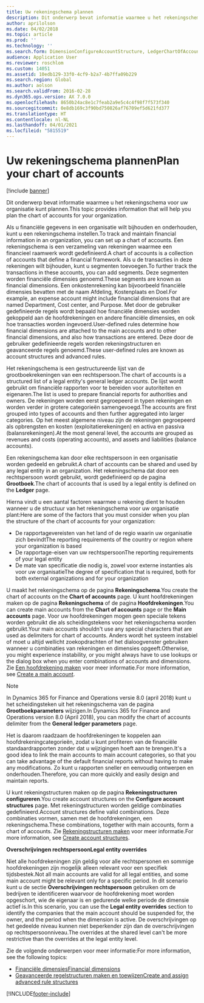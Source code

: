 ```yaml
---
title: Uw rekeningschema plannen
description: Dit onderwerp bevat informatie waarmee u het rekeningschema voor uw organisatie kunt plannen.
author: aprilolson
ms.date: 04/02/2018
ms.topic: article
ms.prod: ''
ms.technology: ''
ms.search.form: DimensionConfigureAccountStructure, LedgerChartOfAccounts
audience: Application User
ms.reviewer: roschlom
ms.custom: 14051
ms.assetid: 10edb129-33f0-4cf9-b2a7-4b7ffa09b229
ms.search.region: Global
ms.author: aolson
ms.search.validFrom: 2016-02-28
ms.dyn365.ops.version: AX 7.0.0
ms.openlocfilehash: 8650b24ac8e1c7feab2a9e5c4c4f98f7f573f340
ms.sourcegitcommit: 0e8db169c3f90bd750826af76709ef5d621fd377
ms.translationtype: HT
ms.contentlocale: nl-NL
ms.lasthandoff: 04/01/2021
ms.locfileid: "5815519"
---
```

# <a name="plan-your-chart-of-accounts"></a><span data-ttu-id="d153d-103">Uw rekeningschema plannen</span><span class="sxs-lookup"><span data-stu-id="d153d-103">Plan your chart of accounts</span></span>

[!include [banner](../includes/banner.md)]

<span data-ttu-id="d153d-104">Dit onderwerp bevat informatie waarmee u het rekeningschema voor uw organisatie kunt plannen.</span><span class="sxs-lookup"><span data-stu-id="d153d-104">This topic provides information that will help you plan the chart of accounts for your organization.</span></span>

<span data-ttu-id="d153d-105">Als u financiële gegevens in een organisatie wilt bijhouden en onderhouden, kunt u een rekeningschema instellen.</span><span class="sxs-lookup"><span data-stu-id="d153d-105">To track and maintain financial information in an organization, you can set up a chart of accounts.</span></span> <span data-ttu-id="d153d-106">Een rekeningschema is een verzameling van rekeningen waarmee een financieel raamwerk wordt gedefinieerd.</span><span class="sxs-lookup"><span data-stu-id="d153d-106">A chart of accounts is a collection of accounts that define a financial framework.</span></span> <span data-ttu-id="d153d-107">Als u de transacties in deze rekeningen wilt bijhouden, kunt u segmenten toevoegen.</span><span class="sxs-lookup"><span data-stu-id="d153d-107">To further track the transactions in these accounts, you can add segments.</span></span> <span data-ttu-id="d153d-108">Deze segmenten worden financiële dimensies genoemd.</span><span class="sxs-lookup"><span data-stu-id="d153d-108">These segments are known as financial dimensions.</span></span> <span data-ttu-id="d153d-109">Een onkostenrekening kan bijvoorbeeld financiële dimensies bevatten met de naam Afdeling, Kostenplaats en Doel.</span><span class="sxs-lookup"><span data-stu-id="d153d-109">For example, an expense account might include financial dimensions that are named Department, Cost center, and Purpose.</span></span> <span data-ttu-id="d153d-110">Met door de gebruiker gedefinieerde regels wordt bepaald hoe financiële dimensies worden gekoppeld aan de hoofdrekeningen en andere financiële dimensies, en ook hoe transacties worden ingevoerd.</span><span class="sxs-lookup"><span data-stu-id="d153d-110">User-defined rules determine how financial dimensions are attached to the main accounts and to other financial dimensions, and also how transactions are entered.</span></span> <span data-ttu-id="d153d-111">Deze door de gebruiker gedefinieerde regels worden rekeningstructuren en geavanceerde regels genoemd.</span><span class="sxs-lookup"><span data-stu-id="d153d-111">These user-defined rules are known as account structures and advanced rules.</span></span>

<span data-ttu-id="d153d-112">Het rekeningschema is een gestructureerde lijst van de grootboekrekeningen van een rechtspersoon.</span><span class="sxs-lookup"><span data-stu-id="d153d-112">The chart of accounts is a structured list of a legal entity's general ledger accounts.</span></span> <span data-ttu-id="d153d-113">De lijst wordt gebruikt om financiële rapporten voor te bereiden voor autoriteiten en eigenaren.</span><span class="sxs-lookup"><span data-stu-id="d153d-113">The list is used to prepare financial reports for authorities and owners.</span></span> <span data-ttu-id="d153d-114">De rekeningen worden eerst gegroepeerd in typen rekeningen en worden verder in grotere categorieën samengevoegd.</span><span class="sxs-lookup"><span data-stu-id="d153d-114">The accounts are first grouped into types of accounts and then further aggregated into larger categories.</span></span> <span data-ttu-id="d153d-115">Op het meest algemene niveau zijn de rekeningen gegroepeerd als opbrengsten en kosten (exploitatierekeningen) en activa en passiva (balansrekeningen).</span><span class="sxs-lookup"><span data-stu-id="d153d-115">At the most general level, the accounts are grouped as revenues and costs (operating accounts), and assets and liabilities (balance accounts).</span></span>

<span data-ttu-id="d153d-116">Een rekeningschema kan door elke rechtspersoon in een organisatie worden gedeeld en gebruikt.</span><span class="sxs-lookup"><span data-stu-id="d153d-116">A chart of accounts can be shared and used by any legal entity in an organization.</span></span> <span data-ttu-id="d153d-117">Het rekeningschema dat door een rechtspersoon wordt gebruikt, wordt gedefinieerd op de pagina **Grootboek**.</span><span class="sxs-lookup"><span data-stu-id="d153d-117">The chart of accounts that is used by a legal entity is defined on the **Ledger** page.</span></span>

<span data-ttu-id="d153d-118">Hierna vindt u een aantal factoren waarmee u rekening dient te houden wanneer u de structuur van het rekeningschema voor uw organisatie plant:</span><span class="sxs-lookup"><span data-stu-id="d153d-118">Here are some of the factors that you must consider when you plan the structure of the chart of accounts for your organization:</span></span>

- <span data-ttu-id="d153d-119">De rapportagevereisten van het land of de regio waarin uw organisatie zich bevindt</span><span class="sxs-lookup"><span data-stu-id="d153d-119">The reporting requirements of the country or region where your organization is based</span></span>
- <span data-ttu-id="d153d-120">De rapportage-eisen van uw rechtspersoon</span><span class="sxs-lookup"><span data-stu-id="d153d-120">The reporting requirements of your legal entity</span></span>
- <span data-ttu-id="d153d-121">De mate van specificatie die nodig is, zowel voor externe instanties als voor uw organisatie</span><span class="sxs-lookup"><span data-stu-id="d153d-121">The degree of specification that is required, both for both external organizations and for your organization</span></span>

<span data-ttu-id="d153d-122">U maakt het rekeningschema op de pagina **Rekeningschema**.</span><span class="sxs-lookup"><span data-stu-id="d153d-122">You create the chart of accounts on the **Chart of accounts** page.</span></span> <span data-ttu-id="d153d-123">U kunt hoofdrekeningen maken op de pagina **Rekeningschema** of de pagina **Hoofdrekeningen**.</span><span class="sxs-lookup"><span data-stu-id="d153d-123">You can create main accounts from the **Chart of accounts** page or the **Main accounts** page.</span></span> <span data-ttu-id="d153d-124">Voor uw hoofdrekeningen mogen geen speciale tekens worden gebruikt die als scheidingstekens voor het rekeningschema worden gebruikt.</span><span class="sxs-lookup"><span data-stu-id="d153d-124">Your main accounts shouldn't use any special characters that are used as delimiters for chart of accounts.</span></span> <span data-ttu-id="d153d-125">Anders wordt het systeem instabiel of moet u altijd wellicht zoekopdrachten of het dialoogvenster gebruiken wanneer u combinaties van rekeningen en dimensies opgeeft.</span><span class="sxs-lookup"><span data-stu-id="d153d-125">Otherwise, you might experience instability, or you might always have to use lookups or the dialog box when you enter combinations of accounts and dimensions.</span></span> <span data-ttu-id="d153d-126">Zie [Een hoofdrekening maken](tasks/create-main-account.md) voor meer informatie.</span><span class="sxs-lookup"><span data-stu-id="d153d-126">For more information, see [Create a main account](tasks/create-main-account.md).</span></span>

> [!NOTE]
> <span data-ttu-id="d153d-127">In Dynamics 365 for Finance and Operations versie 8.0 (april 2018) kunt u het scheidingsteken uit het rekeningschema van de pagina **Grootboekparameters** wijzigen.</span><span class="sxs-lookup"><span data-stu-id="d153d-127">In Dynamics 365 for Finance and Operations version 8.0 (April 2018), you can modify the chart of accounts delimiter from the **General ledger parameters** page.</span></span>

<span data-ttu-id="d153d-128">Het is daarom raadzaam de hoofdrekeningen te koppelen aan hoofdrekeningcategorieën, zodat u kunt profiteren van de financiële standaardrapporten zonder dat u wijzigingen hoeft aan te brengen.</span><span class="sxs-lookup"><span data-stu-id="d153d-128">It's a good idea to link the main accounts to main account categories, so that you can take advantage of the default financial reports without having to make any modifications.</span></span> <span data-ttu-id="d153d-129">Zo kunt u rapporten sneller en eenvoudig ontwerpen en onderhouden.</span><span class="sxs-lookup"><span data-stu-id="d153d-129">Therefore, you can more quickly and easily design and maintain reports.</span></span>

<span data-ttu-id="d153d-130">U kunt rekeningstructuren maken op de pagina **Rekeningstructuren configureren**.</span><span class="sxs-lookup"><span data-stu-id="d153d-130">You create account structures on the **Configure account structures** page.</span></span> <span data-ttu-id="d153d-131">Met rekeningstructuren worden geldige combinaties gedefinieerd.</span><span class="sxs-lookup"><span data-stu-id="d153d-131">Account structures define valid combinations.</span></span> <span data-ttu-id="d153d-132">Deze combinaties vormen, samen met de hoofdrekeningen, een rekeningschema.</span><span class="sxs-lookup"><span data-stu-id="d153d-132">These combinations, together with main accounts, form a chart of accounts.</span></span> <span data-ttu-id="d153d-133">Zie [Rekeningstructuren maken](tasks/create-account-structures.md) voor meer informatie.</span><span class="sxs-lookup"><span data-stu-id="d153d-133">For more information, see [Create account structures](tasks/create-account-structures.md).</span></span>

<span data-ttu-id="d153d-134">**Overschrijvingen rechtspersoon**</span><span class="sxs-lookup"><span data-stu-id="d153d-134">**Legal entity overrides**</span></span>

<span data-ttu-id="d153d-135">Niet alle hoofdrekeningen zijn geldig voor alle rechtspersonen en sommige hoofdrekeningen zijn mogelijk alleen relevant voor een specifiek tijdsbestek.</span><span class="sxs-lookup"><span data-stu-id="d153d-135">Not all main accounts are valid for all legal entities, and some main account might be relevant only for a specific period.</span></span> <span data-ttu-id="d153d-136">In dit scenario kunt u de sectie **Overschrijvingen rechtspersoon** gebruiken om de bedrijven te identificeren waarvoor de hoofdrekening moet worden opgeschort, wie de eigenaar is en gedurende welke periode de dimensie actief is.</span><span class="sxs-lookup"><span data-stu-id="d153d-136">In this scenario, you can use the **Legal entity overrides** section to identify the companies that the main account should be suspended for, the owner, and the period when the dimension is active.</span></span> <span data-ttu-id="d153d-137">De overschrijvingen op het gedeelde niveau kunnen niet beperkender zijn dan de overschrijvingen op rechtspersoonniveau.</span><span class="sxs-lookup"><span data-stu-id="d153d-137">The overrides at the shared level can't be more restrictive than the overrides at the legal entity level.</span></span>

<span data-ttu-id="d153d-138">Zie de volgende onderwerpen voor meer informatie:</span><span class="sxs-lookup"><span data-stu-id="d153d-138">For more information, see the following topics:</span></span>

- [<span data-ttu-id="d153d-139">Financiële dimensies</span><span class="sxs-lookup"><span data-stu-id="d153d-139">Financial dimensions</span></span>](financial-dimensions.md)
- [<span data-ttu-id="d153d-140">Geavanceerde regelstructuren maken en toewijzen</span><span class="sxs-lookup"><span data-stu-id="d153d-140">Create and assign advanced rule structures</span></span>](tasks/create-assign-advanced-rule-structures.md)


[!INCLUDE[footer-include](../../includes/footer-banner.md)]